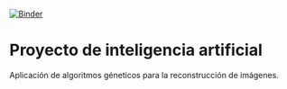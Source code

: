 
[![Binder](https://mybinder.org/badge_logo.svg)](https://mybinder.org/v2/gh/erolsucattip/edugap.html/main?filepath=Miguel_Cordero_Proyecto_Versi%C3%B3n_Usuario.ipynb)

# Proyecto de inteligencia artificial

Aplicación de algoritmos géneticos para la reconstrucción de imágenes. 

